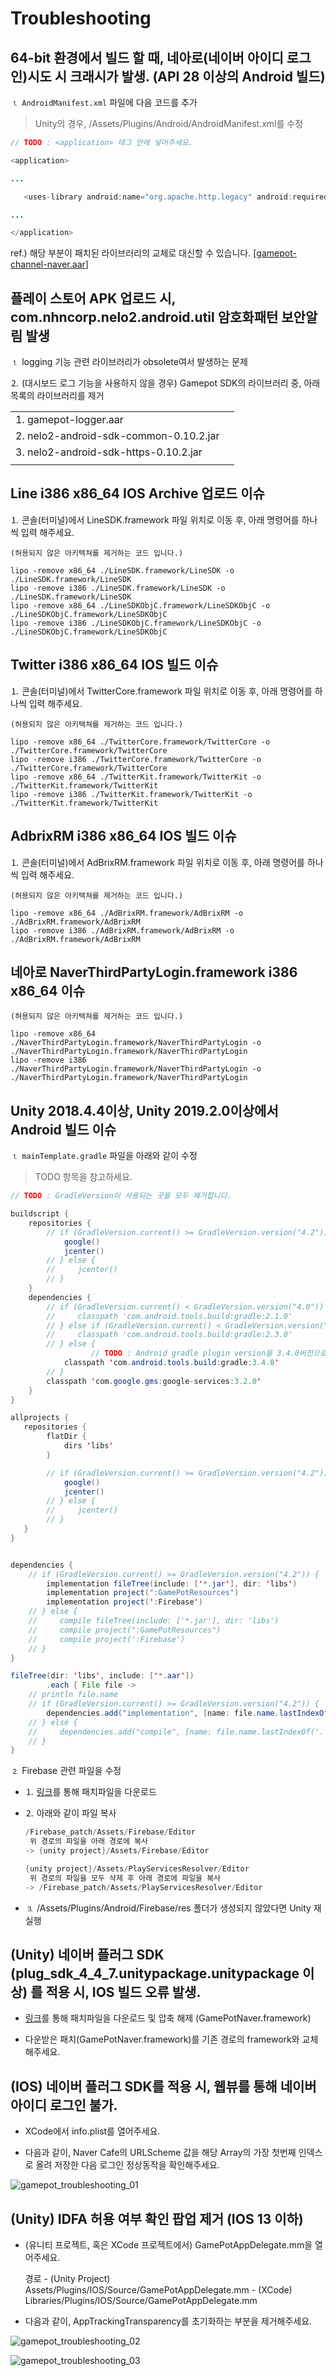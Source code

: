 # Troubleshooting

## 64-bit 환경에서 빌드 할 때, 네아로(네이버 아이디 로그인)시도 시 크래시가 발생. (API 28 이상의 Android 빌드)

⒈ `AndroidManifest.xml` 파일에 다음 코드를 추가

> Unity의 경우, /Assets/Plugins/Android/AndroidManifest.xml를 수정

```java
// TODO : <application> 태그 안에 넣어주세요.

<application>

...

   <uses-library android:name="org.apache.http.legacy" android:required="false" />

...

</application>
```

ref.) 해당 부분이 패치된 라이브러리의 교체로 대신할 수 있습니다. \[[gamepot-channel-naver.aar](https://kr.object.ncloudstorage.com/itsb/patch/gamepot-channel-naver.aar)\]


## 플레이 스토어 APK 업로드 시, com.nhncorp.nelo2.android.util 암호화패턴 보안알림 발생

⒈ logging 기능 관련 라이브러리가 obsolete여서 발생하는 문제

⒉ (대시보드 로그 기능을 사용하지 않을 경우) Gamepot SDK의 라이브러리 중, 아래 목록의 라이브러리를 제거

 |||
 | :------  | :------  |
 | 1. gamepot-logger.aar |
 | 2. nelo2-android-sdk-common-0.10.2.jar |
 | 3. nelo2-android-sdk-https-0.10.2.jar |
 |||

## Line i386 x86_64 IOS Archive 업로드 이슈

⒈ 콘솔(터미널)에서 LineSDK.framework 파일 위치로 이동 후, 아래 명령어를 하나씩 입력 해주세요.

```text
(허용되지 않은 아키텍쳐를 제거하는 코드 입니다.) 

lipo -remove x86_64 ./LineSDK.framework/LineSDK -o ./LineSDK.framework/LineSDK
lipo -remove i386 ./LineSDK.framework/LineSDK -o ./LineSDK.framework/LineSDK
lipo -remove x86_64 ./LineSDKObjC.framework/LineSDKObjC -o ./LineSDKObjC.framework/LineSDKObjC
lipo -remove i386 ./LineSDKObjC.framework/LineSDKObjC -o ./LineSDKObjC.framework/LineSDKObjC
```

## Twitter i386 x86_64 IOS 빌드 이슈

⒈ 콘솔(터미널)에서 TwitterCore.framework 파일 위치로 이동 후, 아래 명령어를 하나씩 입력 해주세요.

```text
(허용되지 않은 아키텍쳐를 제거하는 코드 입니다.)  

lipo -remove x86_64 ./TwitterCore.framework/TwitterCore -o ./TwitterCore.framework/TwitterCore
lipo -remove i386 ./TwitterCore.framework/TwitterCore -o ./TwitterCore.framework/TwitterCore
lipo -remove x86_64 ./TwitterKit.framework/TwitterKit -o ./TwitterKit.framework/TwitterKit
lipo -remove i386 ./TwitterKit.framework/TwitterKit -o ./TwitterKit.framework/TwitterKit
```

## AdbrixRM i386 x86_64 IOS 빌드 이슈

⒈ 콘솔(터미널)에서 AdBrixRM.framework 파일 위치로 이동 후, 아래 명령어를 하나씩 입력 해주세요.

```text
(허용되지 않은 아키텍쳐를 제거하는 코드 입니다.) 

lipo -remove x86_64 ./AdBrixRM.framework/AdBrixRM -o ./AdBrixRM.framework/AdBrixRM
lipo -remove i386 ./AdBrixRM.framework/AdBrixRM -o ./AdBrixRM.framework/AdBrixRM
```


## 네아로 NaverThirdPartyLogin.framework i386 x86_64 이슈
```text
(허용되지 않은 아키텍쳐를 제거하는 코드 입니다.) 

lipo -remove x86_64 ./NaverThirdPartyLogin.framework/NaverThirdPartyLogin -o ./NaverThirdPartyLogin.framework/NaverThirdPartyLogin
lipo -remove i386 ./NaverThirdPartyLogin.framework/NaverThirdPartyLogin -o ./NaverThirdPartyLogin.framework/NaverThirdPartyLogin
```


## Unity 2018.4.4이상, Unity 2019.2.0이상에서 Android 빌드 이슈

⒈ `mainTemplate.gradle` 파일을 아래와 같이 수정

> TODO 항목을 참고하세요.

```java
// TODO : GradleVersion이 사용되는 곳을 모두 제거합니다.

buildscript {
    repositories {
        // if (GradleVersion.current() >= GradleVersion.version("4.2")) {
            google()
            jcenter()
        // } else {
        //     jcenter()
        // }
    }
    dependencies {
        // if (GradleVersion.current() < GradleVersion.version("4.0")) {
        //     classpath 'com.android.tools.build:gradle:2.1.0'
        // } else if (GradleVersion.current() < GradleVersion.version("4.2")) {
        //     classpath 'com.android.tools.build:gradle:2.3.0'
        // } else {
                  // TODO : Android gradle plugin version을 3.4.0버전으로 변경합니다.
            classpath 'com.android.tools.build:gradle:3.4.0'
        // }
        classpath 'com.google.gms:google-services:3.2.0'
    }
}

allprojects {
   repositories {
        flatDir {
            dirs 'libs'
        }

        // if (GradleVersion.current() >= GradleVersion.version("4.2")) {
            google()
            jcenter()
        // } else {
        //     jcenter()
        // }
   }
}


dependencies {
    // if (GradleVersion.current() >= GradleVersion.version("4.2")) {
        implementation fileTree(include: ['*.jar'], dir: 'libs')
        implementation project(":GamePotResources")
        implementation project(':Firebase')
    // } else {
    //     compile fileTree(include: ['*.jar'], dir: 'libs')
    //     compile project(":GamePotResources")
    //     compile project(':Firebase')
    // }
}

fileTree(dir: 'libs', include: ['*.aar'])
        .each { File file ->
    // println file.name
    // if (GradleVersion.current() >= GradleVersion.version("4.2")) {
        dependencies.add("implementation", [name: file.name.lastIndexOf('.').with { it != -1 ? file.name[0..<it] : file.name }, ext: 'aar'])
    // } else {
    //     dependencies.add("compile", [name: file.name.lastIndexOf('.').with { it != -1 ? file.name[0..<it] : file.name }, ext: 'aar'])
    // }
}
```

⒉ Firebase 관련 파일을 수정

- ⒈ [링크](https://kr.object.ncloudstorage.com/gamepot/Firebase_patch.zip)를 통해 패치파일을 다운로드

- ⒉ 아래와 같이 파일 복사

    ```java
    /Firebase_patch/Assets/Firebase/Editor
     위 경로의 파일을 아래 경로에 복사
    -> {unity project}/Assets/Firebase/Editor

    {unity project}/Assets/PlayServicesResolver/Editor
     위 경로의 파일을 모두 삭제 후 아래 경로에 파일을 복사
    -> /Firebase_patch/Assets/PlayServicesResolver/Editor
    ```

- ⒊ /Assets/Plugins/Android/Firebase/res 폴더가 생성되지 않았다면 Unity 재실행


## (Unity) 네이버 플러그 SDK (plug_sdk_4_4_7.unitypackage.unitypackage 이상) 를 적용 시, IOS 빌드 오류 발생.

- [링크](https://kr.object.ncloudstorage.com/itsb/patch/Patch_GamePotNaverLogin_20200508.zip)를 통해 패치파일을 다운로드 및 압축 해제  (GamePotNaver.framework)

- 다운받은 패치(GamePotNaver.framework)를 기존 경로의 framework와 교체해주세요.

## (IOS) 네이버 플러그 SDK를 적용 시, 웹뷰를 통해 네이버 아이디 로그인 불가. 

- XCode에서 info.plist를 열어주세요.

 - 다음과 같이, Naver Cafe의 URLScheme 값을 해당 Array의 가장 첫번째 인덱스로 올려 저장한 다음 로그인 정상동작을 확인해주세요.  
 
![gamepot_troubleshooting_01](./images/gamepot_troubleshooting_01.png)


## (Unity) IDFA 허용 여부 확인 팝업 제거 (IOS 13 이하) 

- (유니티 프로젝트, 혹은 XCode 프로젝트에서) GamePotAppDelegate.mm을 열어주세요.
    
    경로
        - (Unity Project) Assets/Plugins/IOS/Source/GamePotAppDelegate.mm
        - (XCode) Libraries/Plugins/IOS/Source/GamePotAppDelegate.mm

 - 다음과 같이, AppTrackingTransparency를 초기화하는 부분을 제거해주세요.
 
![gamepot_troubleshooting_02](./images/gamepot_troubleshooting_02.png)

![gamepot_troubleshooting_03](./images/gamepot_troubleshooting_03.png)
